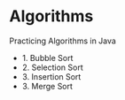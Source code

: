 # Algorithms
Practicing Algorithms in Java
<br>
<ul>
    <li> 1. Bubble Sort </li>
    <li> 2. Selection Sort </li>
    <li> 3. Insertion Sort </li>
    <li> 3. Merge Sort </li>
</ul>
